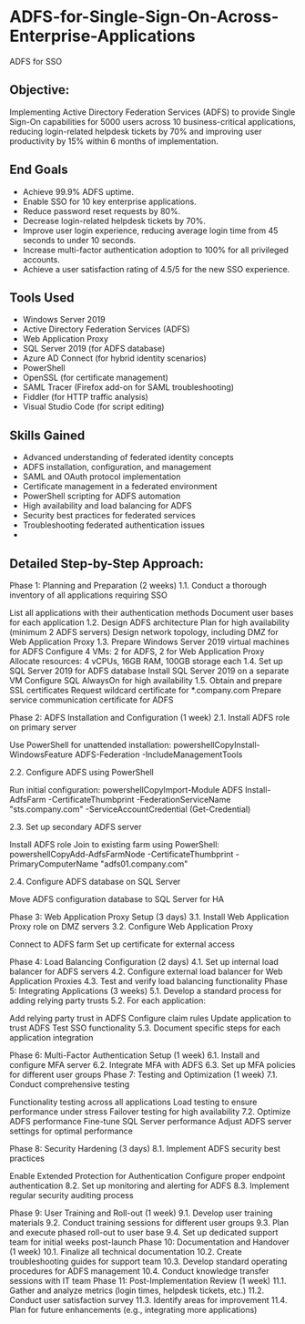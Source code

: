 # ADFS-for-Single-Sign-On-Across-Enterprise-Applications
ADFS for SSO
## Objective:
Implementing Active Directory Federation Services (ADFS) to provide Single Sign-On capabilities for 5000 users across 10 business-critical applications, reducing login-related helpdesk tickets by 70% and improving user productivity by 15% within 6 months of implementation.

## End Goals
- Achieve 99.9% ADFS uptime.
- Enable SSO for 10 key enterprise applications.
- Reduce password reset requests by 80%.
- Decrease login-related helpdesk tickets by 70%.
- Improve user login experience, reducing average login time from 45 seconds to under 10 seconds.
- Increase multi-factor authentication adoption to 100% for all privileged accounts.
- Achieve a user satisfaction rating of 4.5/5 for the new SSO experience.

## Tools Used
- Windows Server 2019
- Active Directory Federation Services (ADFS)
- Web Application Proxy
- SQL Server 2019 (for ADFS database)
- Azure AD Connect (for hybrid identity scenarios)
- PowerShell
- OpenSSL (for certificate management)
- SAML Tracer (Firefox add-on for SAML troubleshooting)
- Fiddler (for HTTP traffic analysis)
- Visual Studio Code (for script editing)

## Skills Gained
- Advanced understanding of federated identity concepts
- ADFS installation, configuration, and management
- SAML and OAuth protocol implementation
- Certificate management in a federated environment
- PowerShell scripting for ADFS automation
- High availability and load balancing for ADFS
- Security best practices for federated services
- Troubleshooting federated authentication issues
- 
<!-- This is a comment in a Markdown file -->

## Detailed Step-by-Step Approach:
Phase 1: Planning and Preparation (2 weeks)
1.1. Conduct a thorough inventory of all applications requiring SSO

List all applications with their authentication methods
Document user bases for each application
1.2. Design ADFS architecture
Plan for high availability (minimum 2 ADFS servers)
Design network topology, including DMZ for Web Application Proxy
1.3. Prepare Windows Server 2019 virtual machines for ADFS
Configure 4 VMs: 2 for ADFS, 2 for Web Application Proxy
Allocate resources: 4 vCPUs, 16GB RAM, 100GB storage each
1.4. Set up SQL Server 2019 for ADFS database
Install SQL Server 2019 on a separate VM
Configure SQL AlwaysOn for high availability
1.5. Obtain and prepare SSL certificates
Request wildcard certificate for *.company.com
Prepare service communication certificate for ADFS

Phase 2: ADFS Installation and Configuration (1 week)
2.1. Install ADFS role on primary server

Use PowerShell for unattended installation:
powershellCopyInstall-WindowsFeature ADFS-Federation -IncludeManagementTools


2.2. Configure ADFS using PowerShell

Run initial configuration:
powershellCopyImport-Module ADFS
Install-AdfsFarm -CertificateThumbprint <thumb> -FederationServiceName "sts.company.com" -ServiceAccountCredential (Get-Credential)


2.3. Set up secondary ADFS server

Install ADFS role
Join to existing farm using PowerShell:
powershellCopyAdd-AdfsFarmNode -CertificateThumbprint <thumb> -PrimaryComputerName "adfs01.company.com"


2.4. Configure ADFS database on SQL Server

Move ADFS configuration database to SQL Server for HA

Phase 3: Web Application Proxy Setup (3 days)
3.1. Install Web Application Proxy role on DMZ servers
3.2. Configure Web Application Proxy

Connect to ADFS farm
Set up certificate for external access

Phase 4: Load Balancing Configuration (2 days)
4.1. Set up internal load balancer for ADFS servers
4.2. Configure external load balancer for Web Application Proxies
4.3. Test and verify load balancing functionality
Phase 5: Integrating Applications (3 weeks)
5.1. Develop a standard process for adding relying party trusts
5.2. For each application:

Add relying party trust in ADFS
Configure claim rules
Update application to trust ADFS
Test SSO functionality
5.3. Document specific steps for each application integration

Phase 6: Multi-Factor Authentication Setup (1 week)
6.1. Install and configure MFA server
6.2. Integrate MFA with ADFS
6.3. Set up MFA policies for different user groups
Phase 7: Testing and Optimization (1 week)
7.1. Conduct comprehensive testing

Functionality testing across all applications
Load testing to ensure performance under stress
Failover testing for high availability
7.2. Optimize ADFS performance
Fine-tune SQL Server performance
Adjust ADFS server settings for optimal performance

Phase 8: Security Hardening (3 days)
8.1. Implement ADFS security best practices

Enable Extended Protection for Authentication
Configure proper endpoint authentication
8.2. Set up monitoring and alerting for ADFS
8.3. Implement regular security auditing process

Phase 9: User Training and Roll-out (1 week)
9.1. Develop user training materials
9.2. Conduct training sessions for different user groups
9.3. Plan and execute phased roll-out to user base
9.4. Set up dedicated support team for initial weeks post-launch
Phase 10: Documentation and Handover (1 week)
10.1. Finalize all technical documentation
10.2. Create troubleshooting guides for support team
10.3. Develop standard operating procedures for ADFS management
10.4. Conduct knowledge transfer sessions with IT team
Phase 11: Post-Implementation Review (1 week)
11.1. Gather and analyze metrics (login times, helpdesk tickets, etc.)
11.2. Conduct user satisfaction survey
11.3. Identify areas for improvement
11.4. Plan for future enhancements (e.g., integrating more applications)
